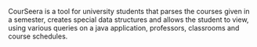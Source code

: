 CourSeera is a tool for university students that parses the courses given in a semester, creates special data structures and allows the student to view, using various queries on a java application, professors, classrooms and course schedules.
